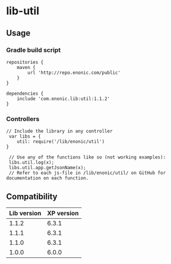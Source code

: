 # lib-util

## Usage

### Gradle build script

    repositories {
        maven {
            url 'http://repo.enonic.com/public'
        }
    }

    dependencies {
        include 'com.enonic.lib:util:1.1.2'
    }

### Controllers
    // Include the library in any controller
	 var libs = {
        util: require('/lib/enonic/util')
    }

	 // Use any of the functions like so (not working examples):
	 libs.util.log(x);
	 libs.util.app.getJsonName(x);
	 // Refer to each js-file in /lib/enonic/util/ on GitHub for documentation on each function.

## Compatibility

| Lib version        | XP version |
| ------------- | ------------- |
| 1.1.2 | 6.3.1 |
| 1.1.1 | 6.3.1 |
| 1.1.0 | 6.3.1 |
| 1.0.0 | 6.0.0 |
